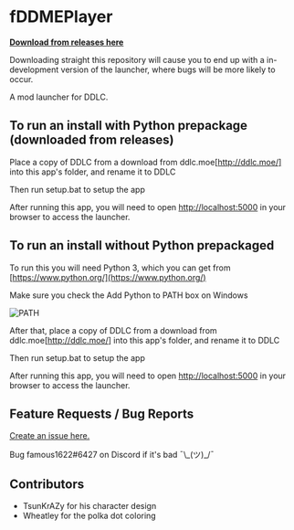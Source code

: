 # fDDMEPlayer

**[Download from releases here](https://github.com/famous1622/fDDMEPlayer/releases)**

Downloading straight this repository will cause you to end up with a in-development version of the launcher, where bugs will be more likely to occur. 

A mod launcher for DDLC.

To run an install with Python prepackage (downloaded from releases)
-------------------------------------------------------------------

Place a copy of DDLC from a download from ddlc.moe[http://ddlc.moe/] into this app's folder, and rename it to DDLC

Then run setup.bat to setup the app

After running this app, you will need to open [http://localhost:5000](http://localhost:5000) in your browser to access the launcher.


To run an install without Python prepackaged
--------------------------------------------

To run this you will need Python 3, which you can get from [https://www.python.org/](https://www.python.org/)

Make sure you check the Add Python to PATH box on Windows

![PATH](https://puu.sh/AhVzs/f3ccaf79d8.png)

After that, place a copy of DDLC from a download from ddlc.moe[http://ddlc.moe/] into this app's folder, and rename it to DDLC

Then run setup.bat to setup the app

After running this app, you will need to open [http://localhost:5000](http://localhost:5000) in your browser to access the launcher.

Feature Requests / Bug Reports
------------------------------
[Create an issue here.](https://github.com/famous1622/fDDMEPlayer/issues)

Bug famous1622#6427 on Discord if it's bad ¯\\\_(ツ)\_/¯

Contributors
------------
* TsunKrAZy for his character design
* Wheatley for the polka dot coloring 

